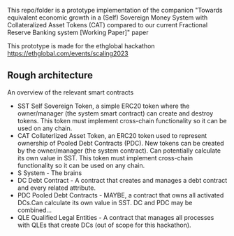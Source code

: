  This repo/folder is a prototype implementation of the companion "Towards equivalent economic growth in a (Self) Sovereign Money System with Collateralized Asset Tokens (CAT) compared to our current Fractional Reserve Banking system [Working Paper]" paper 

 This prototype is made for the ethglobal hackathon https://ethglobal.com/events/scaling2023

 ## Rough architecture
An overview of the relevant smart contracts
- SST Self Sovereign Token, a simple ERC20 token where the owner/manager (the system smart contract) can create and destroy tokens. This token must implement cross-chain functionality so it can be used on any chain. 
- CAT Collaterlized Asset Token, an ERC20 token used to represent ownership of Pooled Debt Contracts (PDC). New tokens can be created by the owner/manager (the system contract). Can potentially calculate its own value in SST. This token must implement cross-chain functionality so it can be used on any chain. 
- S System - The brains
- DC Debt Contract - A contract that creates and manages a debt contract and every related attribute.
- PDC Pooled Debt Contracts - MAYBE, a contract that owns all activated DCs.Can calculate its own value in SST. DC and PDC may be combined...
- QLE Qualified Legal Entities - A contract that manages all processes with QLEs that create DCs (out of scope for this hackathon).
